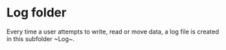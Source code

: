 # Log folder
Every time a user attempts to write, read or move data, a log file is created in this subfolder ~Log~.
